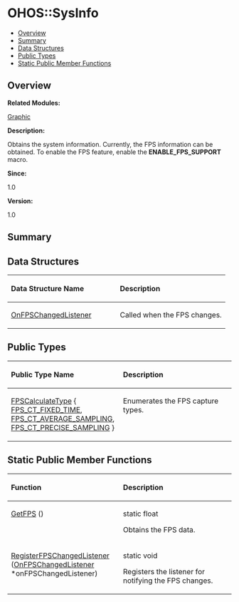 # OHOS::SysInfo<a name="EN-US_TOPIC_0000001054479597"></a>

-   [Overview](#section86132521165635)
-   [Summary](#section1337621223165635)
-   [Data Structures](#nested-classes)
-   [Public Types](#pub-types)
-   [Static Public Member Functions](#pub-static-methods)

## **Overview**<a name="section86132521165635"></a>

**Related Modules:**

[Graphic](graphic.md)

**Description:**

Obtains the system information. Currently, the FPS information can be obtained. To enable the FPS feature, enable the  **ENABLE\_FPS\_SUPPORT**  macro. 

**Since:**

1.0

**Version:**

1.0

## **Summary**<a name="section1337621223165635"></a>

## Data Structures<a name="nested-classes"></a>

<a name="table1921180439165635"></a>
<table><thead align="left"><tr id="row254530623165635"><th class="cellrowborder" valign="top" width="50%" id="mcps1.1.3.1.1"><p id="p341610216165635"><a name="p341610216165635"></a><a name="p341610216165635"></a>Data Structure Name</p>
</th>
<th class="cellrowborder" valign="top" width="50%" id="mcps1.1.3.1.2"><p id="p1597694410165635"><a name="p1597694410165635"></a><a name="p1597694410165635"></a>Description</p>
</th>
</tr>
</thead>
<tbody><tr id="row600646679165635"><td class="cellrowborder" valign="top" width="50%" headers="mcps1.1.3.1.1 "><p id="p214957607165635"><a name="p214957607165635"></a><a name="p214957607165635"></a><a href="ohos-sysinfo-onfpschangedlistener.md">OnFPSChangedListener</a></p>
</td>
<td class="cellrowborder" valign="top" width="50%" headers="mcps1.1.3.1.2 "><p id="p1449281327165635"><a name="p1449281327165635"></a><a name="p1449281327165635"></a>Called when the FPS changes. </p>
</td>
</tr>
</tbody>
</table>

## Public Types<a name="pub-types"></a>

<a name="table1878621525165635"></a>
<table><thead align="left"><tr id="row1616893529165635"><th class="cellrowborder" valign="top" width="50%" id="mcps1.1.3.1.1"><p id="p323176368165635"><a name="p323176368165635"></a><a name="p323176368165635"></a>Public Type Name</p>
</th>
<th class="cellrowborder" valign="top" width="50%" id="mcps1.1.3.1.2"><p id="p1761890734165635"><a name="p1761890734165635"></a><a name="p1761890734165635"></a>Description</p>
</th>
</tr>
</thead>
<tbody><tr id="row1628378774165635"><td class="cellrowborder" valign="top" width="50%" headers="mcps1.1.3.1.1 "><p id="p1433323189165635"><a name="p1433323189165635"></a><a name="p1433323189165635"></a><a href="graphic.md#ga75d850e3abff6c2f617b689a0cb9a3d1">FPSCalculateType</a> { <a href="graphic.md#gga75d850e3abff6c2f617b689a0cb9a3d1a26a841fb9a10881591dc79dae38e2d7f">FPS_CT_FIXED_TIME</a>, <a href="graphic.md#gga75d850e3abff6c2f617b689a0cb9a3d1a17fdb75ff7e9afb4165349a3d8300f3c">FPS_CT_AVERAGE_SAMPLING</a>, <a href="graphic.md#gga75d850e3abff6c2f617b689a0cb9a3d1afcc7226b2c9012f2993b7044a80cbed5">FPS_CT_PRECISE_SAMPLING</a> }</p>
</td>
<td class="cellrowborder" valign="top" width="50%" headers="mcps1.1.3.1.2 "><p id="p948736723165635"><a name="p948736723165635"></a><a name="p948736723165635"></a>Enumerates the FPS capture types. </p>
</td>
</tr>
</tbody>
</table>

## Static Public Member Functions<a name="pub-static-methods"></a>

<a name="table1507008020165635"></a>
<table><thead align="left"><tr id="row1612108670165635"><th class="cellrowborder" valign="top" width="50%" id="mcps1.1.3.1.1"><p id="p1433773786165635"><a name="p1433773786165635"></a><a name="p1433773786165635"></a>Function</p>
</th>
<th class="cellrowborder" valign="top" width="50%" id="mcps1.1.3.1.2"><p id="p1185947246165635"><a name="p1185947246165635"></a><a name="p1185947246165635"></a>Description</p>
</th>
</tr>
</thead>
<tbody><tr id="row890496419165635"><td class="cellrowborder" valign="top" width="50%" headers="mcps1.1.3.1.1 "><p id="p350404836165635"><a name="p350404836165635"></a><a name="p350404836165635"></a><a href="graphic.md#gaa028189de9bf2968948578c8e09a9101">GetFPS</a> ()</p>
</td>
<td class="cellrowborder" valign="top" width="50%" headers="mcps1.1.3.1.2 "><p id="p1748350242165635"><a name="p1748350242165635"></a><a name="p1748350242165635"></a>static float </p>
<p id="p877139990165635"><a name="p877139990165635"></a><a name="p877139990165635"></a>Obtains the FPS data. </p>
</td>
</tr>
<tr id="row813820443165635"><td class="cellrowborder" valign="top" width="50%" headers="mcps1.1.3.1.1 "><p id="p1764957507165635"><a name="p1764957507165635"></a><a name="p1764957507165635"></a><a href="graphic.md#gac885a43e87f57ae57e0d8b6d213e9fa1">RegisterFPSChangedListener</a> (<a href="ohos-sysinfo-onfpschangedlistener.md">OnFPSChangedListener</a> *onFPSChangedListener)</p>
</td>
<td class="cellrowborder" valign="top" width="50%" headers="mcps1.1.3.1.2 "><p id="p263702807165635"><a name="p263702807165635"></a><a name="p263702807165635"></a>static void </p>
<p id="p487450253165635"><a name="p487450253165635"></a><a name="p487450253165635"></a>Registers the listener for notifying the FPS changes. </p>
</td>
</tr>
</tbody>
</table>

